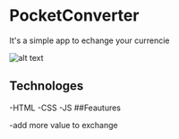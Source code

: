 # PocketConverter

It's a simple app to echange your currencie

![alt text](https://github.com/kamils11/PocketConverter/blob/master/105492706_2610331865846243_9063951469450460646_n.gif?raw=true)

## Technologes

-HTML
-CSS
-JS
##Feautures

-add more value to exchange
